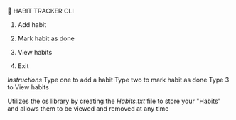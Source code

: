 📅 HABIT TRACKER CLI
1. Add habit
2. Mark habit as done
3. View habits

4. Exit


*Instructions*
Type one to add a habit
Type two to mark habit as done
Type 3 to View habits


Utilizes the os library by creating the *Habits.txt* file to store your "Habits" and allows them to be viewed and removed at any time
